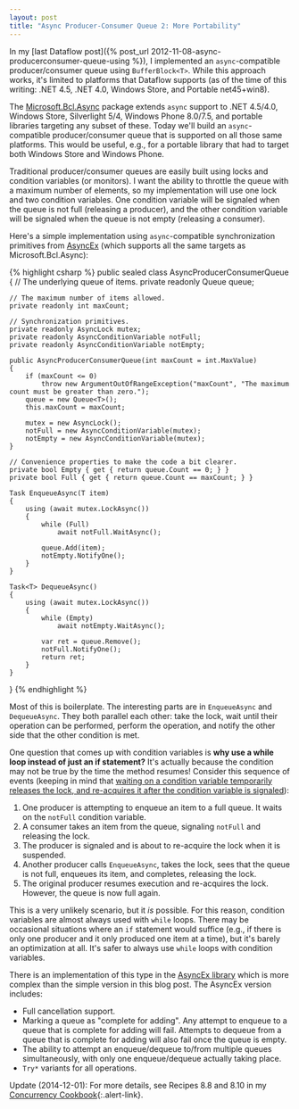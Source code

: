 ```yaml
---
layout: post
title: "Async Producer-Consumer Queue 2: More Portability"
---
```

In my [last Dataflow post]({% post_url 2012-11-08-async-producerconsumer-queue-using %}), I implemented an `async`-compatible producer/consumer queue using `BufferBlock<T>`. While this approach works, it's limited to platforms that Dataflow supports (as of the time of this writing: .NET 4.5, .NET 4.0, Windows Store, and Portable net45+win8).

The [Microsoft.Bcl.Async](https://nuget.org/packages/Microsoft.Bcl.Async) package extends `async` support to .NET 4.5/4.0, Windows Store, Silverlight 5/4, Windows Phone 8.0/7.5, and portable libraries targeting any subset of these. Today we'll build an `async`-compatible producer/consumer queue that is supported on all those same platforms. This would be useful, e.g., for a portable library that had to target both Windows Store and Windows Phone.

Traditional producer/consumer queues are easily built using locks and condition variables (or monitors). I want the ability to throttle the queue with a maximum number of elements, so my implementation will use one lock and two condition variables. One condition variable will be signaled when the queue is not full (releasing a producer), and the other condition variable will be signaled when the queue is not empty (releasing a consumer).

Here's a simple implementation using `async`-compatible synchronization primitives from [AsyncEx](http://nitoasyncex.codeplex.com/) (which supports all the same targets as Microsoft.Bcl.Async):

{% highlight csharp %}
public sealed class AsyncProducerConsumerQueue<T>
{
    // The underlying queue of items.
    private readonly Queue<T> queue;

    // The maximum number of items allowed.
    private readonly int maxCount;

    // Synchronization primitives.
    private readonly AsyncLock mutex;
    private readonly AsyncConditionVariable notFull;
    private readonly AsyncConditionVariable notEmpty;

    public AsyncProducerConsumerQueue(int maxCount = int.MaxValue)
    {
        if (maxCount <= 0)
            throw new ArgumentOutOfRangeException("maxCount", "The maximum count must be greater than zero.");
        queue = new Queue<T>();
        this.maxCount = maxCount;

        mutex = new AsyncLock();
        notFull = new AsyncConditionVariable(mutex);
        notEmpty = new AsyncConditionVariable(mutex);
    }

    // Convenience properties to make the code a bit clearer.
    private bool Empty { get { return queue.Count == 0; } }
    private bool Full { get { return queue.Count == maxCount; } }

    Task EnqueueAsync(T item)
    {
        using (await mutex.LockAsync())
        {
            while (Full)
                await notFull.WaitAsync();

            queue.Add(item);
            notEmpty.NotifyOne();
        }
    }

    Task<T> DequeueAsync()
    {
        using (await mutex.LockAsync())
        {
            while (Empty)
                await notEmpty.WaitAsync();

            var ret = queue.Remove();
            notFull.NotifyOne();
            return ret;
        }
    }
}
{% endhighlight %}

Most of this is boilerplate. The interesting parts are in `EnqueueAsync` and `DequeueAsync`. They both parallel each other: take the lock, wait until their operation can be performed, perform the operation, and notify the other side that the other condition is met.

One question that comes up with condition variables is **why use a while loop instead of just an if statement?** It's actually because the condition may not be true by the time the method resumes! Consider this sequence of events (keeping in mind that [waiting on a condition variable temporarily releases the lock, and re-acquires it after the condition variable is signaled](http://nitoasyncex.codeplex.com/wikipage?title=AsyncConditionVariable)):

1. One producer is attempting to enqueue an item to a full queue. It waits on the `notFull` condition variable.
1. A consumer takes an item from the queue, signaling `notFull` and releasing the lock.
1. The producer is signaled and is about to re-acquire the lock when it is suspended.
1. Another producer calls `EnqueueAsync`, takes the lock, sees that the queue is not full, enqueues its item, and completes, releasing the lock.
1. The original producer resumes execution and re-acquires the lock. However, the queue is now full again.

This is a very unlikely scenario, but it _is_ possible. For this reason, condition variables are almost always used with `while` loops. There may be occasional situations where an `if` statement would suffice (e.g., if there is only one producer and it only produced one item at a time), but it's barely an optimization at all. It's safer to always use `while` loops with condition variables.

There is an implementation of this type in the [AsyncEx library](http://nitoasyncex.codeplex.com) which is more complex than the simple version in this blog post. The AsyncEx version includes:

 - Full cancellation support.
 - Marking a queue as "complete for adding". Any attempt to enqueue to a queue that is complete for adding will fail. Attempts to dequeue from a queue that is complete for adding will also fail once the queue is empty.
 - The ability to attempt an enqueue/dequeue to/from multiple queues simultaneously, with only one enqueue/dequeue actually taking place.
 - `Try*` variants for all operations.

<div class="alert alert-info" markdown="1">
<i class="fa fa-hand-o-right fa-2x pull-left"></i>

Update (2014-12-01): For more details, see Recipes 8.8 and 8.10 in my [Concurrency Cookbook](http://tinyurl.com/ConcurrencyCookbook){:.alert-link}.
</div>
